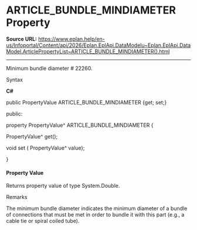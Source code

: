 # ARTICLE_BUNDLE_MINDIAMETER Property

**Source URL:** https://www.eplan.help/en-us/Infoportal/Content/api/2026/Eplan.EplApi.DataModelu~Eplan.EplApi.DataModel.ArticlePropertyList~ARTICLE_BUNDLE_MINDIAMETER().html

---

Minimum bundle diameter # 22260.

Syntax

**C#**



public PropertyValue ARTICLE_BUNDLE_MINDIAMETER {get; set;}

public:

property PropertyValue^ ARTICLE_BUNDLE_MINDIAMETER {

   PropertyValue^ get();

   void set (    PropertyValue^ value);

}


#### Property Value

Returns property value of type System.Double.

Remarks

The minimum bundle diameter indicates the minimum diameter of a bundle of connections that must be met in order to bundle it with this part (e.g., a cable tie or spiral coiled tube).
